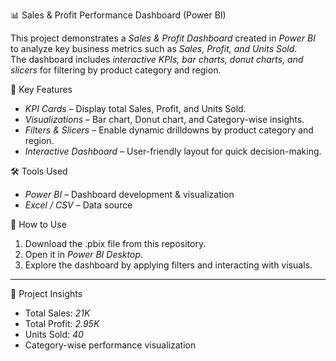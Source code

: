 📊 Sales & Profit Performance Dashboard (Power BI)

This project demonstrates a *Sales & Profit Dashboard* created in *Power BI* to analyze key business metrics such as *Sales, Profit, and Units Sold*.  
The dashboard includes *interactive KPIs, bar charts, donut charts, and slicers* for filtering by product category and region.

 🔑 Key Features
- *KPI Cards* – Display total Sales, Profit, and Units Sold.  
- *Visualizations* – Bar chart, Donut chart, and Category-wise insights.  
- *Filters & Slicers* – Enable dynamic drilldowns by product category and region.  
- *Interactive Dashboard* – User-friendly layout for quick decision-making.  


 🛠 Tools Used
- *Power BI* – Dashboard development & visualization  
- *Excel / CSV* – Data source  


🚀 How to Use
1. Download the .pbix file from this repository.  
2. Open it in *Power BI Desktop*.  
3. Explore the dashboard by applying filters and interacting with visuals.  

---

📌 Project Insights
- Total Sales: *21K*  
- Total Profit: *2.95K*  
- Units Sold: *40*  
- Category-wise performance visualization 
